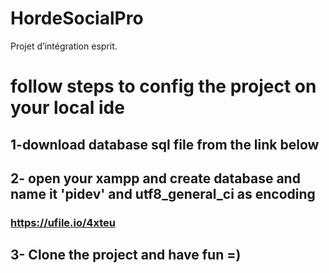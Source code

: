 # HordeSocialPro
Projet d’intégration esprit.

# follow steps to config the project on your local ide
## 1-download database sql file from the link below
## 2- open your xampp and create database and name it 'pidev' and utf8_general_ci as encoding
### https://ufile.io/4xteu
## 3- Clone the project and have fun =)
